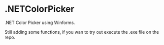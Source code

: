 # .NETColorPicker
.NET Color Picker using Winforms.

Still adding some functions, if you wan to try out execute the .exe file on the repo.
